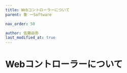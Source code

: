 ```yaml
---
title: Webコントローラーについて
parent: 象 ーSoftware

nav_order: 50

author: 佐藤由弥
last_modified_at: true
---
```


# **Webコントローラーについて**

